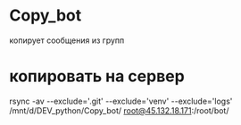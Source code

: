 # Copy_bot
копирует сообщения из групп

# копировать на сервер
rsync -av --exclude='.git' --exclude='venv' --exclude='logs' /mnt/d/DEV_python/Copy_bot/ root@45.132.18.171:/root/bot/    